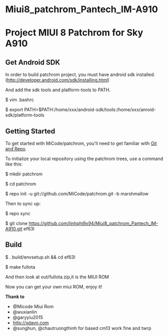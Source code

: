 # Miui8_patchrom_Pantech_IM-A910
Project MIUI 8 Patchrom for Sky A910
===========

Get Android SDK
----------------

In order to build patchrom project, you must have android sdk installed.(http://developer.android.com/sdk/installing.html)

And add the sdk tools and platform-tools to PATH.

$ vim .bashrc

$ export PATH=$PATH:/home/xxx/android-sdk/tools:/home/xxx/anroid-sdk/platform-tools

Getting Started
---------------

To get started with MiCode/patchrom, you'll need to get
familiar with [Git and Repo](http://source.android.com/download/using-repo).

To initialize your local repository using the patchrom trees, use a command like this:

$ mkdir patchrom

$ cd patchrom

$ repo init -u git://github.com/MiCode/patchrom.git -b marshmallow

Then to sync up:

$ repo sync

$ git clone https://github.com/linhphi9x94/Miui8_patchrom_Pantech_IM-A910.git ef63l

Build
--------
$ . build/envsetup.sh && cd ef63l

$ make fullota

And then look at out/fullota.zip,it is the MIUI ROM

Now you can get your own miui ROM, enjoy it!

<b> Thank to </b>
- @Micode Miui Rom 
- @wuxianlin
- @garyyiu2015
- http://xdavn.com
- @sunghun, @chautruongthinh for based cm13 work fine and twrp
